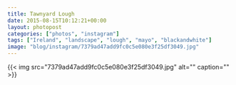 ```yaml
---
title: Tawnyard Lough
date: 2015-08-15T10:12:21+00:00
layout: photopost
categories: ["photos", "instagram"]
tags: ["Ireland", "landscape", "lough", "mayo", "blackandwhite"]
image: "blog/instagram/7379ad47add9fc0c5e080e3f25df3049.jpg"
---
```


{{< img src="7379ad47add9fc0c5e080e3f25df3049.jpg" alt="" caption="" >}}



